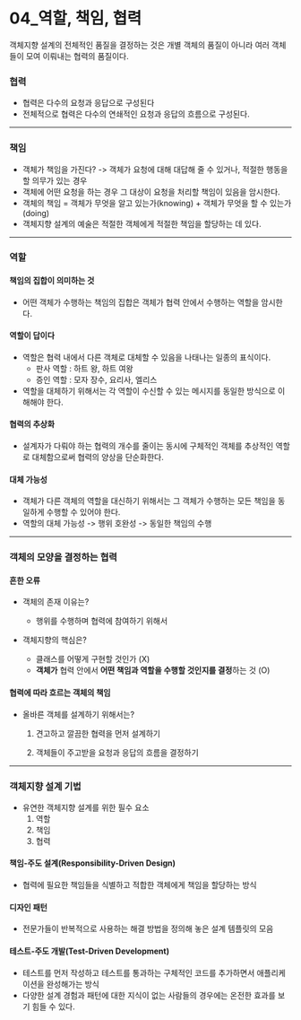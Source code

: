 # 04_역할, 책임, 협력

객체지향 설계의 전체적인 품질을 결정하는 것은 개별 객체의 품질이 아니라 여러 객체들이 모여 이뤄내는 협력의 품질이다.

### 협력

- 협력은 다수의 요청과 응답으로 구성된다
- 전체적으로 협력은 다수의 연쇄적인 요청과 응답의 흐름으로 구성된다.

------

### 책임

- 객체가 책임을 가진다? -> 객체가 요청에 대해 대답해 줄 수 있거나, 적절한 행동을 할 의무가 있는 경우
- 객체에 어떤 요청을 하는 경우 그 대상이 요청을 처리할 책임이 있음을 암시한다.
- 객체의 책임 = 객체가 무엇을 알고 있는가(knowing) + 객체가 무엇을 할 수 있는가(doing)
- 객체지향 설계의 예술은 적절한 객체에게 적절한 책임을 할당하는 데 있다.

------

### 역할

#### 책임의 집합이 의미하는 것

- 어떤 객체가 수행하는 책임의 집합은 객체가 협력 안에서 수행하는 역할을 암시한다.

#### 역할이 답이다

- 역할은 협력 내에서 다른 객체로 대체할 수 있음을 나태나는 일종의 표식이다.
  - 판사 역할 : 하트 왕, 하트 여왕
  - 증인 역할 : 모자 장수, 요리사, 엘리스
- 역할을 대체하기 위해서는 각 역할이 수신할 수 있는 메시지를 동일한 방식으로 이해해야 한다.

#### 협력의 추상화

- 설계자가 다뤄야 하는 협력의 개수를 줄이는 동시에 구체적인 객체를 추상적인 역할로 대체함으로써 협력의 양상을 단순화한다.

#### 대체 가능성

- 객체가 다른 객체의 역할을 대신하기 위해서는 그 객체가 수행하는 모든 책임을 동일하게 수행할 수 있어야 한다.
- 역할의 대체 가능성 -> 행위 호완성 -> 동일한 책임의 수행

------

### 객체의 모양을 결정하는 협력

#### 흔한 오류

- 객체의 존재 이유는? 
  - 행위를 수행하며 협력에 참여하기 위해서

- 객체지향의 핵심은? 
  - 클래스를 어떻게 구현할 것인가 (X)
  - **객체가** 협력 안에서 **어떤 책임과 역할을 수행할 것인지를 결정**하는 것 (O)

#### 협력에 따라 흐르는 객체의 책임

- 올바른 객체를 설계하기 위해서는? 
  1. 견고하고 깔끔한 협력을 먼저 설계하기
  
  2. 객체들이 주고받을 요청과 응답의 흐름을 결정하기

------

### 객체지향 설계 기법

- 유연한 객체지향 설계를 위한 필수 요소
  1. 역할
  2. 책임
  3. 협력

#### 책임-주도 설계(Responsibility-Driven Design)

- 협력에 필요한 책임들을 식별하고 적합한 객체에게 책임을 할당하는 방식

#### 디자인 패턴

- 전문가들이 반복적으로 사용하는 해결 방법을 정의해 놓은 설계 템플릿의 모음

#### 테스트-주도 개발(Test-Driven Development)

- 테스트를 먼저 작성하고 테스트를 통과하는 구체적인 코드를 추가하면서 애플리케이션을 완성해가는 방식
- 다양한 설계 경험과 패턴에 대한 지식이 없는 사람들의 경우에는 온전한 효과를 보기 힘들 수 있다.